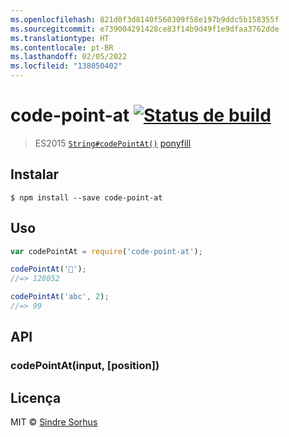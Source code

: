 ```yaml
---
ms.openlocfilehash: 821d0f3d8140f560309f58e197b9ddc5b158355f
ms.sourcegitcommit: e739004291428ce83f14b9d49f1e9dfaa3762dde
ms.translationtype: HT
ms.contentlocale: pt-BR
ms.lasthandoff: 02/05/2022
ms.locfileid: "138050402"
---
```

# <a name="code-point-at-build-statushttpstravis-ciorgsindresorhuscode-point-at"></a>code-point-at [![Status de build](https://travis-ci.org/sindresorhus/code-point-at.svg?branch=master)](https://travis-ci.org/sindresorhus/code-point-at)

> ES2015 [`String#codePointAt()`](https://developer.mozilla.org/en-US/docs/Web/JavaScript/Reference/Global_Objects/String/codePointAt) [ponyfill](https://ponyfill.com)


## <a name="install"></a>Instalar

```
$ npm install --save code-point-at
```


## <a name="usage"></a>Uso

```js
var codePointAt = require('code-point-at');

codePointAt('🐴');
//=> 128052

codePointAt('abc', 2);
//=> 99
```

## <a name="api"></a>API

### <a name="codepointatinput-position"></a>codePointAt(input, [position])


## <a name="license"></a>Licença

MIT © [Sindre Sorhus](https://sindresorhus.com)
